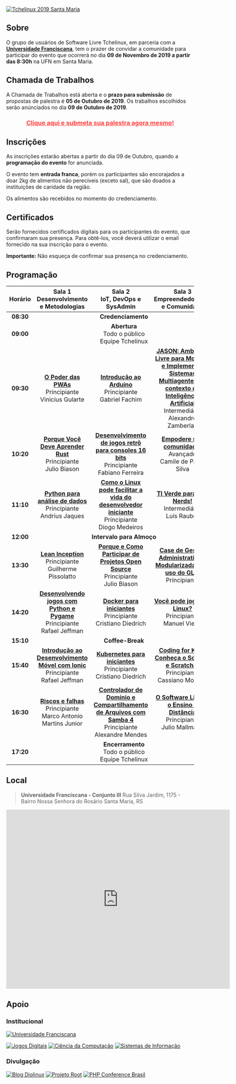 [![Tchelinux 2019 Santa Maria](images/banner.jpg)](#)

## Sobre

O grupo de usuários de Software Livre Tchelinux, em parceria com a [**Universidade Franciscana**](https://www.ufn.edu.br/site/), tem o prazer de convidar a comunidade para participar do evento que ocorrerá no dia **09 de Novembro de 2019 a partir das 8:30h** na UFN em Santa Maria.

## Chamada de Trabalhos

A Chamada de Trabalhos está aberta e o **prazo para submissão** de propostas de palestra é **05 de Outubro de 2019**. Os trabalhos escolhidos serão anúnciados no dia **09 de Outubro de 2019**.

<center><a href="https://santamaria.tchelinux.org/cfp/" style="color:#ff4040"><h3><b>Clique aqui e submeta sua palestra agora mesmo!</b></h3></a></center>

## Inscrições

As inscrições estarão abertas a partir do dia 09 de Outubro, quando a **programação do evento** for anunciada.

O evento tem **entrada franca**, porém os participantes são encorajados a doar 2kg de alimentos não perecíveis (exceto sal), que são doados a instituições de caridade da região.

Os alimentos são recebidos no momento do credenciamento.

## Certificados

Serão fornecidos certificados digitais para os participantes do evento, que confirmaram sua presença. Para obtê-los, você deverá utilizar o email fornecido na sua inscrição para o evento.

**Importante:** Não esqueça de confirmar sua presença no credenciamento.

## Programação

| <center> Horário </center> | <center> Sala 1 <br> Desenvolvimento e Metodologias </center> | <center> Sala 2 <br> IoT, DevOps e SysAdmin  </center> | <center> Sala 3 <br> Empreendedorismo e Comunidade </center> |
|:--------------------------:|:-----------------------:|:-----------------------:|:-----------------------:|
| **08:30** <td colspan=4><center>**Credenciamento**</center> |
| **09:00** <td colspan=4><center>**Abertura**<br> <span class="label label-info">Todo o público</span> <br>   Equipe Tchelinux  <br> </center> |
| **09:30** |  [**O Poder das PWAs**](#O_Poder_das_PWAs) <br> <span class="label label-success">Principiante</span> <br> Vinicius Gularte | [**Introdução ao Arduino**](#Introdução_ao_Arduino) <br> <span class="label label-success">Principiante</span> <br> Gabriel Fachim | [**JASON: Ambiente Livre para Modelar e Implementar Sistemas Multiagentes no contexto de Inteligência Artificial**](#JASON:_Ambiente_Livre_para_Modelar_e_Implementar_Sistemas_Multiagentes_no_contexto_de_Inteligência_Artificial) <br> <span class="label label-warning">Intermediário</span> <br> Alexandre Zamberlan |
| **10:20** |  [**Porque Você Deve Aprender Rust**](#Porque_Você_Deve_Aprender_Rust) <br> <span class="label label-success">Principiante</span> <br> Julio Biason |[**Desenvolvimento de jogos retrô para consoles 16 bits**](#Desenvolvimento_de_jogos_retrô_para_consoles_16_bits) <br> <span class="label label-success">Principiante</span> <br> Fabiano Ferreira |[**Empodere sua comunidade!**](#Empodere_sua_comunidade!) <br> <span class="label label-danger">Avançado</span> <br> Camile de Paula Silva |
| **11:10** |  [**Python para análise de dados**](#Python_para_análise_de_dados) <br> <span class="label label-success">Principiante</span> <br> Andrius Jaques | [**Como o Linux pode facilitar a vida do desenvolvedor iniciante**](#Como_o_Linux_pode_facilitar_a_vida_do_desenvolvedor_iniciante) <br> <span class="label label-success">Principiante</span> <br> Diogo Medeiros | [**TI Verde para nós Nerds!**](#TI_Verde_para_nós_Nerds!) <br> <span class="label label-warning">Intermediário</span> <br> Luis Rauber |
| **12:00** <td colspan=4><center>**Intervalo para Almoço**</center> |
| **13:30** |  [**Lean Inception**](#Lean_Inception) <br> <span class="label label-success">Principiante</span> <br> Guilherme Pissolatto | [**Porque e Como Participar de Projetos Open Source**](#Porque_e_Como_Participar_de_Projetos_Open_Source) <br> <span class="label label-success">Principiante</span> <br> Julio Biason |[**Case de Gestão Administrativa e Modularizada com uso do GLPI**](#Case_de_Gestão_Administrativa_e_Modularizada_com_uso_do_GLPI) <br> <span class="label label-success">Principiante</span> <br>     |
| **14:20** |  [**Desenvolvendo jogos com Python e Pygame**](#Desenvolvendo_jogos_com_Python_e_Pygame) <br> <span class="label label-success">Principiante</span> <br> Rafael Jeffman | [**Docker para iniciantes**](#Docker_para_iniciantes) <br> <span class="label label-success">Principiante</span> <br> Cristiano Diedrich | [**Você pode jogar no Linux?**](#Você_pode_jogar_no_Linux?) <br> <span class="label label-success">Principiante</span> <br> Manuel Vieira |
| **15:10** <td colspan=4><center>**Coffee-Break**</center> |
| **15:40** |  [**Introdução ao Desenvolvimento Móvel com Ionic**](#Introdução_ao_Desenvolvimento_Móvel_com_Ionic) <br> <span class="label label-success">Principiante</span> <br> Rafael Jeffman | [**Kubernetes para iniciantes**](#Kubernetes_para_iniciantes) <br> <span class="label label-success">Principiante</span> <br> Cristiano Diedrich | [**Coding for Kids: Conheça o Scratch e ScratchJr**](#Coding_for_Kids:_Conheça_o_Scratch_e_ScratchJr) <br> <span class="label label-success">Principiante</span> <br> Cassiano Molinari | 
| **16:30** |  [**Riscos e falhas**](#Riscos_e_falhas) <br> <span class="label label-success">Principiante</span> <br> Marco Antonio Martins Junior | [**Controlador de Domínio e Compartilhamento de Arquivos com Samba 4**](#Controlador_de_Domínio_e_Compartilhamento_de_Arquivos_com_Samba_4) <br> <span class="label label-success">Principiante</span> <br> Alexandre Mendes | [**O Software Livre e o Ensino à Distância**](#O_Software_Livre_e_o_Ensino_à_Distância) <br> <span class="label label-success">Principiante</span> <br> Julio Mallmann |
| **17:20** <td colspan=4><center>**Encerramento**<br> <span class="label label-info">Todo o público</span> <br>   Equipe Tchelinux  <br> </center> |

## Local

> **Universidade Franciscana - Conjunto III**
> Rua Silva Jardim, 1175 - Bairro Nossa Senhora do Rosário
> Santa Maria, RS

<div class="map-responsive">
  <iframe src="https://www.google.com/maps/embed?pb=!1m14!1m8!1m3!1d8244.287608607932!2d-53.820758441782175!3d-29.682198291787028!3m2!1i1024!2i768!4f13.1!3m3!1m2!1s0x0%3A0xe61043465ea9807b!2sUFN!5e0!3m2!1spt-BR!2sbr!4v1563138307957!5m2!1spt-BR!2sbr" width="600" height="480" frameborder="0" style="border:0" allowfullscreen></iframe>
</div>

## Apoio

### Institucional

[![Universidade Franciscana](images/UFN.png)](https://www.ufn.edu.br/site/)

[![Jogos Digitais](images/logo_jogos.jpg)](https://www.ufn.edu.br/site/)
[![Ciência da Computação](images/logo_CC.jpg)](https://www.ufn.edu.br/site/)
[![Sistemas de Informação](images/logo_SI.jpg)](https://www.ufn.edu.br/site/)

### Divulgação

[![Blog Diolinux](images/logo_diolinux.png)](https://www.diolinux.com.br/)
[![Projeto Root](images/logo_projetoroot.png)](https://projetoroot.com.br/)
[![PHP Conference Brasil](images/logo_phpconference.png)](https://phpconference.com.br/)
